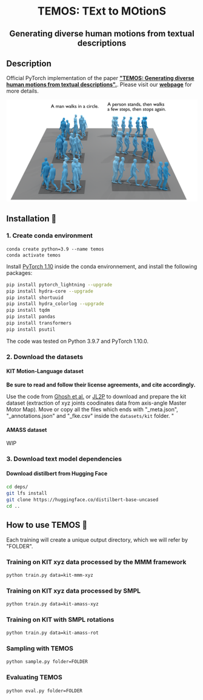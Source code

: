 <div align="center">

# TEMOS: TExt to MOtionS
## Generating diverse human motions from textual descriptions

</div>

## Description
Official PyTorch implementation of the paper [**"TEMOS: Generating diverse human motions from textual descriptions".**](http://arxiv.org/abs/2204.14109).
Please visit our [**webpage**](https://mathis.petrovich.fr/temos/) for more details.

![teaser](visuals/teaser.png)


## Installation :construction_worker:
### 1. Create conda environment

```
conda create python=3.9 --name temos
conda activate temos
```

Install [PyTorch 1.10](https://pytorch.org/) inside the conda environnement, and install the following packages:
```bash
pip install pytorch_lightning --upgrade
pip install hydra-core --upgrade
pip install shortuuid
pip install hydra_colorlog --upgrade
pip install tqdm
pip install pandas
pip install transformers
pip install psutil
```
The code was tested on Python 3.9.7 and PyTorch 1.10.0.


### 2. Download the datasets
#### KIT Motion-Language dataset
**Be sure to read and follow their license agreements, and cite accordingly.**

Use the code from [Ghosh et al.](https://github.com/anindita127/Complextext2animation) or [JL2P](https://github.com/chahuja/language2pose) to download and prepare the kit dataset (extraction of xyz joints coodinates data from axis-angle Master Motor Map). Move or copy all the files which ends with "_meta.json", "_annotations.json" and "_fke.csv" inside the ``datasets/kit`` folder.
"

#### AMASS dataset
WIP


### 3. Download text model dependencies
#### Download distilbert from __Hugging Face__
```bash
cd deps/
git lfs install
git clone https://huggingface.co/distilbert-base-uncased
cd ..
```

## How to use TEMOS :rocket:
Each training will create a unique output directory, which we will refer by "FOLDER".

### Training on KIT xyz data processed by the MMM framework
```bash
python train.py data=kit-mmm-xyz
```

### Training on KIT xyz data processed by SMPL
```bash
python train.py data=kit-amass-xyz
```

### Training on KIT with SMPL rotations
```bash
python train.py data=kit-amass-rot
```

### Sampling with TEMOS
```bash
python sample.py folder=FOLDER
```

### Evaluating TEMOS
```bash
python eval.py folder=FOLDER
```
